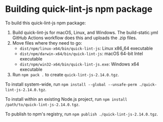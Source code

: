 # Building quick-lint-js npm package

To build this quick-lint-js npm package:

1. Build quick-lint-js for macOS, Linux, and Windows. The build-static.yml GitHub
   Actions workflow does this and uploads the .zip files.
2. Move files where they need to go:
   * `dist/npm/linux-x64/bin/quick-lint-js`: Linux x86_64 executable
   * `dist/npm/darwin-x64/bin/quick-lint-js`: macOS 64-bit Intel executable
   * `dist/npm/win32-x64/bin/quick-lint-js.exe`: Windows x64 executable
3. Run `npm pack .` to create `quick-lint-js-2.14.0.tgz`.

To install system-wide, run
`npm install --global --unsafe-perm ./quick-lint-js-2.14.0.tgz`.

To install within an existing Node.js project, run
`npm install /path/to/quick-lint-js-2.14.0.tgz`.

To publish to npm's registry, run `npm publish ./quick-lint-js-2.14.0.tgz`.
